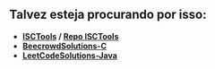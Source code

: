 ## Talvez esteja procurando por isso:
<strong>

- <a href="https://isc-tools.vercel.app/">ISCTools</a> / <a href="https://github.com/LuisHenriqueDaSilv/ISCTools">Repo ISCTools</a>
- <a href="https://github.com/LuisHenriqueDaSilv/BeecrowdSolutions-C">BeecrowdSolutions-C</a>
- <a href="https://github.com/LuisHenriqueDaSilv/BeecrowdSolutions-C">LeetCodeSolutions-Java</a>
</strong>
</div>
